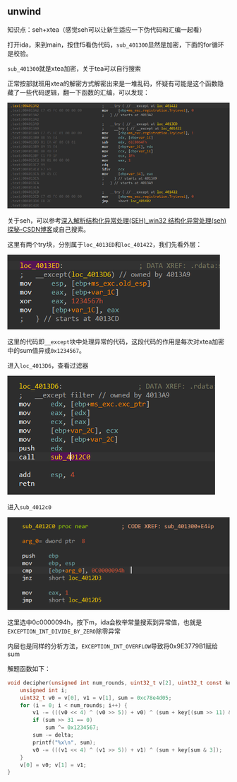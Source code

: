 ## unwind

知识点：seh+xtea（感觉seh可以让新生适应一下伪代码和汇编一起看）

打开ida，来到main，按住f5看伪代码，`sub_401300`显然是加密，下面的for循环是校验。

`sub_401300`就是xtea加密，关于tea可以自行搜索

正常按部就班用xtea的解密方式解密出来是一堆乱码，怀疑有可能是这个函数隐藏了一些代码逻辑，翻一下函数的汇编，可以发现：

![image-20240521145636623](wp.assets/image-20240521145636623.png)

关于seh，可以参考[深入解析结构化异常处理(SEH)_win32 结构化异常处理(seh)探秘-CSDN博客](https://blog.csdn.net/aa13058219642/article/details/80253609)或自己搜索。

这里有两个try块，分别属于`loc_4013ED`和`loc_401422`，我们先看外层：

![image-20240521150336314](wp.assets/image-20240521150336314.png)

这里的代码即`__except`块中处理异常的代码，这段代码的作用是每次对xtea加密中的sum值异或`0x1234567`。

进入`loc_4013D6`，查看过滤器

![image-20240521150520982](wp.assets/image-20240521150520982.png)

进入`sub_4012c0`

![image-20240521150549873](wp.assets/image-20240521150549873.png)

这里选中0c0000094h，按下m，ida会枚举常量搜索到异常值，也就是`EXCEPTION_INT_DIVIDE_BY_ZERO`除零异常

内层也是同样的分析方法，`EXCEPTION_INT_OVERFLOW`导致将0x9E3779B1赋给sum

解题函数如下：

```c
void decipher(unsigned int num_rounds, uint32_t v[2], uint32_t const key[4]) {
    unsigned int i;
    uint32_t v0 = v[0], v1 = v[1], sum = 0xc78e4d05;
    for (i = 0; i < num_rounds; i++) {
        v1 -= (((v0 << 4) ^ (v0 >> 5)) + v0) ^ (sum + key[(sum >> 11) & 3]);
        if (sum >> 31 == 0)
            sum ^= 0x1234567;
        sum -= delta;
        printf("%x\n", sum);
        v0 -= (((v1 << 4) ^ (v1 >> 5)) + v1) ^ (sum + key[sum & 3]);
    }
    v[0] = v0; v[1] = v1;
}
```

